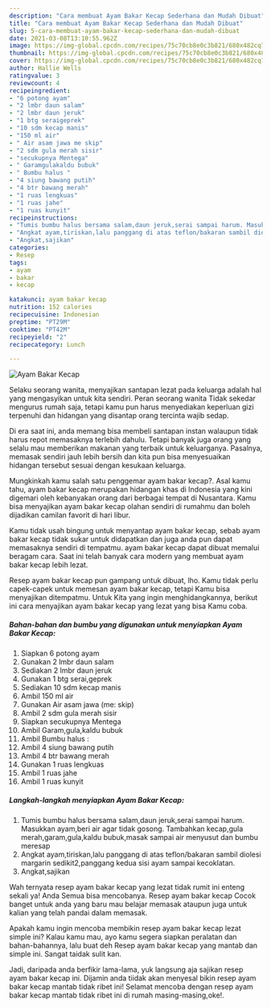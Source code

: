 ```yaml
---
description: "Cara membuat Ayam Bakar Kecap Sederhana dan Mudah Dibuat"
title: "Cara membuat Ayam Bakar Kecap Sederhana dan Mudah Dibuat"
slug: 5-cara-membuat-ayam-bakar-kecap-sederhana-dan-mudah-dibuat
date: 2021-03-08T13:10:55.962Z
image: https://img-global.cpcdn.com/recipes/75c70cb8e0c3b821/680x482cq70/ayam-bakar-kecap-foto-resep-utama.jpg
thumbnail: https://img-global.cpcdn.com/recipes/75c70cb8e0c3b821/680x482cq70/ayam-bakar-kecap-foto-resep-utama.jpg
cover: https://img-global.cpcdn.com/recipes/75c70cb8e0c3b821/680x482cq70/ayam-bakar-kecap-foto-resep-utama.jpg
author: Hallie Wells
ratingvalue: 3
reviewcount: 4
recipeingredient:
- "6 potong ayam"
- "2 lmbr daun salam"
- "2 lmbr daun jeruk"
- "1 btg seraigeprek"
- "10 sdm kecap manis"
- "150 ml air"
- " Air asam jawa me skip"
- "2 sdm gula merah sisir"
- "secukupnya Mentega"
- " Garamgulakaldu bubuk"
- " Bumbu halus "
- "4 siung bawang putih"
- "4 btr bawang merah"
- "1 ruas lengkuas"
- "1 ruas jahe"
- "1 ruas kunyit"
recipeinstructions:
- "Tumis bumbu halus bersama salam,daun jeruk,serai sampai harum. Masukkan ayam,beri air agar tidak gosong. Tambahkan kecap,gula merah,garam,gula,kaldu bubuk,masak sampai air menyusut dan bumbu meresap"
- "Angkat ayam,tiriskan,lalu panggang di atas teflon/bakaran sambil diolesi margarin sedikit2,panggang kedua sisi ayam sampai kecoklatan."
- "Angkat,sajikan"
categories:
- Resep
tags:
- ayam
- bakar
- kecap

katakunci: ayam bakar kecap 
nutrition: 152 calories
recipecuisine: Indonesian
preptime: "PT29M"
cooktime: "PT42M"
recipeyield: "2"
recipecategory: Lunch

---
```



![Ayam Bakar Kecap](https://img-global.cpcdn.com/recipes/75c70cb8e0c3b821/680x482cq70/ayam-bakar-kecap-foto-resep-utama.jpg)

Selaku seorang wanita, menyajikan santapan lezat pada keluarga adalah hal yang mengasyikan untuk kita sendiri. Peran seorang  wanita Tidak sekedar mengurus rumah saja, tetapi kamu pun harus menyediakan keperluan gizi terpenuhi dan hidangan yang disantap orang tercinta wajib sedap.

Di era  saat ini, anda memang bisa membeli santapan instan walaupun tidak harus repot memasaknya terlebih dahulu. Tetapi banyak juga orang yang selalu mau memberikan makanan yang terbaik untuk keluarganya. Pasalnya, memasak sendiri jauh lebih bersih dan kita pun bisa menyesuaikan hidangan tersebut sesuai dengan kesukaan keluarga. 



Mungkinkah kamu salah satu penggemar ayam bakar kecap?. Asal kamu tahu, ayam bakar kecap merupakan hidangan khas di Indonesia yang kini digemari oleh kebanyakan orang dari berbagai tempat di Nusantara. Kamu bisa menyajikan ayam bakar kecap olahan sendiri di rumahmu dan boleh dijadikan camilan favorit di hari libur.

Kamu tidak usah bingung untuk menyantap ayam bakar kecap, sebab ayam bakar kecap tidak sukar untuk didapatkan dan juga anda pun dapat memasaknya sendiri di tempatmu. ayam bakar kecap dapat dibuat memalui beragam cara. Saat ini telah banyak cara modern yang membuat ayam bakar kecap lebih lezat.

Resep ayam bakar kecap pun gampang untuk dibuat, lho. Kamu tidak perlu capek-capek untuk memesan ayam bakar kecap, tetapi Kamu bisa menyajikan ditempatmu. Untuk Kita yang ingin menghidangkannya, berikut ini cara menyajikan ayam bakar kecap yang lezat yang bisa Kamu coba.

<!--inarticleads1-->

##### Bahan-bahan dan bumbu yang digunakan untuk menyiapkan Ayam Bakar Kecap:

1. Siapkan 6 potong ayam
1. Gunakan 2 lmbr daun salam
1. Sediakan 2 lmbr daun jeruk
1. Gunakan 1 btg serai,geprek
1. Sediakan 10 sdm kecap manis
1. Ambil 150 ml air
1. Gunakan  Air asam jawa (me: skip)
1. Ambil 2 sdm gula merah sisir
1. Siapkan secukupnya Mentega
1. Ambil  Garam,gula,kaldu bubuk
1. Ambil  Bumbu halus :
1. Ambil 4 siung bawang putih
1. Ambil 4 btr bawang merah
1. Gunakan 1 ruas lengkuas
1. Ambil 1 ruas jahe
1. Ambil 1 ruas kunyit




<!--inarticleads2-->

##### Langkah-langkah menyiapkan Ayam Bakar Kecap:

1. Tumis bumbu halus bersama salam,daun jeruk,serai sampai harum. Masukkan ayam,beri air agar tidak gosong. Tambahkan kecap,gula merah,garam,gula,kaldu bubuk,masak sampai air menyusut dan bumbu meresap
1. Angkat ayam,tiriskan,lalu panggang di atas teflon/bakaran sambil diolesi margarin sedikit2,panggang kedua sisi ayam sampai kecoklatan.
1. Angkat,sajikan




Wah ternyata resep ayam bakar kecap yang lezat tidak rumit ini enteng sekali ya! Anda Semua bisa mencobanya. Resep ayam bakar kecap Cocok banget untuk anda yang baru mau belajar memasak ataupun juga untuk kalian yang telah pandai dalam memasak.

Apakah kamu ingin mencoba membikin resep ayam bakar kecap lezat simple ini? Kalau kamu mau, ayo kamu segera siapkan peralatan dan bahan-bahannya, lalu buat deh Resep ayam bakar kecap yang mantab dan simple ini. Sangat taidak sulit kan. 

Jadi, daripada anda berfikir lama-lama, yuk langsung aja sajikan resep ayam bakar kecap ini. Dijamin anda tiidak akan menyesal bikin resep ayam bakar kecap mantab tidak ribet ini! Selamat mencoba dengan resep ayam bakar kecap mantab tidak ribet ini di rumah masing-masing,oke!.

